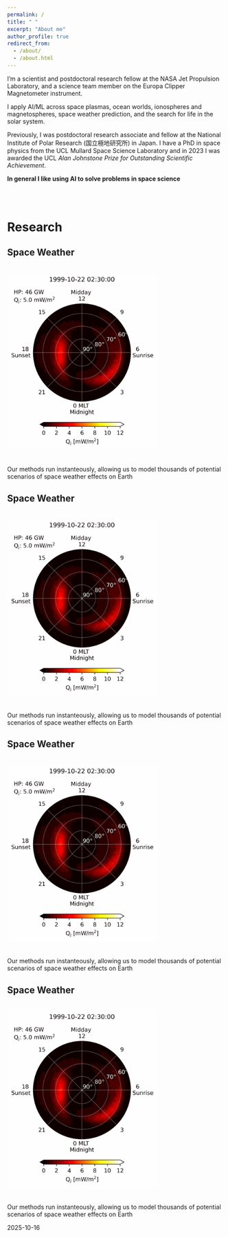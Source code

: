 ```yaml
---
permalink: /
title: " "
excerpt: "About me"
author_profile: true
redirect_from: 
  - /about/
  - /about.html
---
```

I’m a scientist and postdoctoral research fellow at the NASA Jet Propulsion Laboratory, and a science team member on the Europa Clipper Magnetometer instrument. 

​I apply AI/ML across space plasmas, ocean worlds, ionospheres and magnetospheres, space weather prediction, and the search for life in the solar system.

Previously, I was postdoctoral research associate and fellow at the National Institute of Polar Research (国立極地研究所) in Japan.  I have a PhD in space physics from the UCL Mullard Space Science Laboratory and in 2023 I was awarded the UCL _Alan Johnstone Prize for Outstanding Scientific Achievement_. 

**In general I like using AI to solve problems in space science**

<br/>
<br/>

# Research

Space Weather
------
<br/>
<img src="/images/Qj_1999-10.gif" width="350">
<br/>
<br/>
<br/>
Our methods run instanteously, allowing us to model thousands of potential scenarios of space weather effects on Earth


Space Weather
------
<br/>
<img src="/images/Qj_1999-10.gif" width="350">
<br/>
<br/>
<br/>
Our methods run instanteously, allowing us to model thousands of potential scenarios of space weather effects on Earth


Space Weather
------
<br/>
<img src="/images/Qj_1999-10.gif" width="350">
<br/>
<br/>
<br/>
Our methods run instanteously, allowing us to model thousands of potential scenarios of space weather effects on Earth


Space Weather
------
<br/>
<img src="/images/Qj_1999-10.gif" width="350">
<br/>
<br/>
<br/>
Our methods run instanteously, allowing us to model thousands of potential scenarios of space weather effects on Earth


2025-10-16
